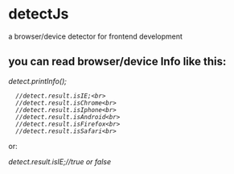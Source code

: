 # detectJs
a browser/device detector for frontend development

<h2>you can read browser/device Info like this:</h2>

  <i>detect.printInfo();</i>
  <i>
    
      //detect.result.isIE;<br>
      //detect.result.isChrome<br>
      //detect.result.isIphone<br>
      //detect.result.isAndroid<br>
      //detect.result.isFirefox<br>
      //detect.result.isSafari<br>
    
  </i>

or:

  <i>detect.result.isIE;//true or false</i>
